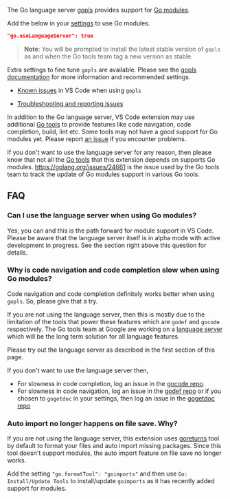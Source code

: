 The Go language server [gopls](https://golang.org/s/gopls/README.md) provides support for [Go modules](https://blog.golang.org/modules2019).

Add the below in your [settings](https://code.visualstudio.com/docs/getstarted/settings) to use Go modules.

```json
"go.useLanguageServer": true
```

> **Note**: You will be prompted to install the latest stable version of `gopls` as and when the Go tools team tag a new version as stable.

Extra settings to fine tune `gopls` are available. Please see the [gopls documentation](https://golang.org/s/gopls/doc/vscode.md) for more information and recommended settings.

* [Known issues](https://golang.org/s/gopls/doc/status.md#known-issues) in VS Code when using `gopls`

* [Troubleshooting and reporting issues](https://golang.org/s/gopls/doc/troubleshooting.md)

In addition to the Go language server, VS Code extension may use additional [Go tools](tools.md) to provide features like code navigation, code completion, build, lint etc. Some tools may not have a good support for Go modules yet. Please report [an issue](https://github.com/microsoft/vscode-go/issues/new) if you encounter problems.


If you don't want to use the language server for any reason, then please know that not all the [Go tools](tools.md) that this extension depends on supports Go modules. https://golang.org/issues/24661 is the issue used by the Go tools team to track the update of Go modules support in various Go tools.

## FAQ

### Can I use the language server when using Go modules?

Yes, you can and this is the path forward for module support in VS Code. Please be aware that the language server itself is in alpha mode with active development in progress. See the section right above this question for details.

### Why is code navigation and code completion slow when using Go modules?

Code navigation and code completion definitely works better when using `gopls`. So, please give that a try.

If you are not using the language server, then this is mostly due to the limitation of the tools that power these features which are `godef` and `gocode` respectively. The Go tools team at Google are working on a [language server](https://golang.org/s/gopls/README.md) which will be the long term solution for all language features.

Please try out the language server as described in the first section of this page.

If you don't want to use the language server then,
- For slowness in code completion, log an issue in the [gocode repo](https://github.com/stamblerre/gocode).
- For slowness in code navigation, log an issue in the [godef repo](https://github.com/rogpeppe/godef) or if you chosen to `gogetdoc` in your settings, then log an issue in the [gogetdoc repo](https://github.com/zmb3/gogetdoc)

### Auto import no longer happens on file save. Why?

If you are not using the language server, this extension uses [goreturns](https://github.com/sqs/goreturns) tool by default to format your files and auto import missing packages. Since this tool doesn't support modules, the auto import feature on file save no longer works.

Add the setting `"go.formatTool": "goimports"` and then use `Go: Install/Update Tools` to install/update `goimports` as it has recently added support for modules.

